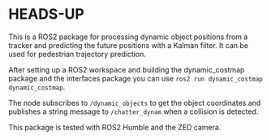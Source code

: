 # HEADS-UP

This is a ROS2 package for processing dynamic object positions from a tracker and predicting the future positions with a Kalman filter. It can be used for pedestrian trajectory prediction.

After setting up a ROS2 workspace and building the dynamic_costmap package and the interfaces package you can use `ros2 run dynamic_costmap dynamic_costmap`.

The node subscribes to `/dynamic_objects` to get the object coordinates and publishes a string message to `/chatter_dynam` when a collision is detected.

This package is tested with ROS2 Humble and the ZED camera.
